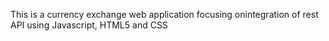 This is a currency exchange web application focusing onintegration of rest API using Javascript, HTML5 and CSS

